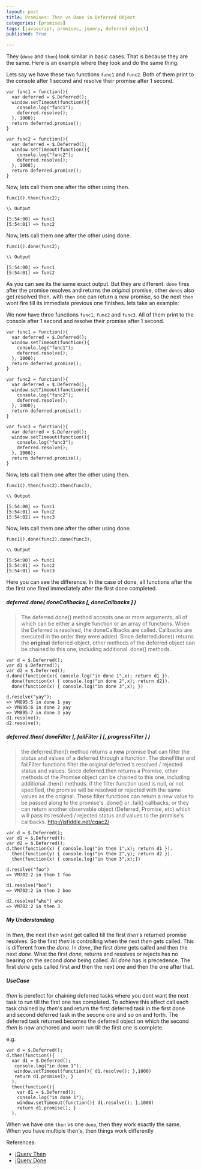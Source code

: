 ```yaml
---
layout: post
title: Promises: Then vs Done in Deferred Object
categories: [promises]
tags: [javascript, promises, jquery, deferred object]
published: True

---
```


They (`done` and `then`) look similar in basic cases. That is because they are the same. Here is an example where they look and do the same thing.

Lets say we have these two functions `func1` and `func2`. Both of them print to the console after 1 second and resolve their promise after 1 second.

````
var func1 = function(){
  var deferred = $.Deferred();
  window.setTimeout(function(){
    console.log("func1");
    deferred.resolve();
  }, 1000);
  return deferred.promise();
}

var func2 = function(){
  var deferred = $.Deferred();
  window.setTimeout(function(){
    console.log("func2");
    deferred.resolve();
  }, 1000);
  return deferred.promise();
}
````

Now, lets call them one after the other using then.

````
func1().then(func2);

\\ Output

[5:54:00] => func1
[5:54:01] => func2
````

Now, lets call them one after the other using done.

````
func1().done(func2);

\\ Output

[5:54:00] => func1
[5:54:01] => func2
````

As you can see its the same exact output. But they are different. `done` fires after the promise resolves and returns the *original* promise, other `dones` also get resolved then. with `then` one can return a *new* promise, so the next `then` wont fire till its immediate previous one finishes. lets take an example:

We now have three functions `func1`, `func2` and `func3`. All of them print to the console after 1 second and resolve their promise after 1 second.

````
var func1 = function(){
  var deferred = $.Deferred();
  window.setTimeout(function(){
    console.log("func1");
    deferred.resolve();
  }, 1000);
  return deferred.promise();
}

var func2 = function(){
  var deferred = $.Deferred();
  window.setTimeout(function(){
    console.log("func2");
    deferred.resolve();
  }, 1000);
  return deferred.promise();
}

var func3 = function(){
  var deferred = $.Deferred();
  window.setTimeout(function(){
    console.log("func3");
    deferred.resolve();
  }, 1000);
  return deferred.promise();
}
````

Now, lets call them one after the other using then.

````
func1().then(func2).then(func3);

\\ Output

[5:54:00] => func1
[5:54:01] => func2
[5:54:02] => func3
````

Now, lets call them one after the other using done.

````
func1().done(func2).done(func3);

\\ Output

[5:54:00] => func1
[5:54:01] => func2
[5:54:01] => func3
````

Here you can see the difference. In the case of done, all functions after the the first one fired immediately after the first done completed.


##### deferred.done( doneCallbacks [, doneCallbacks ] )

>The deferred.done() method accepts one or more arguments, all of which can be either a single function or an array of functions. When the Deferred is resolved, the doneCallbacks are called. Callbacks are executed in the order they were added. Since deferred.done() returns the **original** deferred object, other methods of the deferred object can be chained to this one, including additional .done() methods.

````
var d = $.Deferred();
var d1 $.Deferred();
var d2 = $.Deferred();
d.done(function(x){ console.log("in done 1",x); return d1 }).
  done(function(x) { console.log("in done 2",x); return d2}).
  done(function(x) { console.log("in done 3",x); })

d.resolve("yay");
=> VM895:5 in done 1 yay
=> VM895:6 in done 2 yay
=> VM895:7 in done 3 yay
d1.resolve();
d2.resolve();
````

##### deferred.then( doneFilter [, failFilter ] [, progressFilter ] )

>the deferred.then() method returns a **new** promise that can filter the status and values of a deferred through a function. The doneFilter and failFilter functions filter the original deferred's resolved / rejected status and values. Since deferred.then returns a Promise, other methods of the Promise object can be chained to this one, including additional  .then() methods. If the filter function used is null, or not specified, the promise will be resolved or rejected with the same values as the original. These filter functions can return a new value to be passed along to the promise's .done() or .fail() callbacks, or they can return another observable object (Deferred, Promise, etc) which will pass its resolved / rejected status and values to the promise's callbacks. http://jsfiddle.net/cqac2/

````
var d = $.Deferred();
var d1 = $.Deferred();
var d2 = $.Deferred();
d.then(function(x) { console.log("in then 1",x); return d1 }).
  then(function(y) { console.log("in then 2",y); return d2 }).
  then(function(x) { console.log("in then 3",x);})

d.resolve("foo")
=> VM702:2 in then 1 foo

d1.resolve("boo")
=> VM702:2 in then 2 boo

d2.resolve("who") who
=> VM702:2 in then 3
````

##### My Understanding

In *then*, the next *then* wont get called till the first *then*'s returned promise resolves. So the first *then* is controlling when the next *then* gets called. This is different from the *done*. In *done*, the first *done* gets called and then the next *done*. What the first *done*, returns and resolves or rejects has no bearing on the second *done* being called. All *done* has is precedence. The first *done* gets called first and then the next one and then the one after that.

##### UseCase

*then* is perefect for chaining deferred tasks where you dont want the next task to run till the first one has completed. To achieve this effect call each task chained by *then's* and return the first deferred task in the first done and second deferred task in the secone one and so on and forth. The deferred task returned becomes the deferred object on which the second *then* is now anchored and wont run till the first one is complete.

e.g.

````
var d = $.Deferred();
d.then(function(){
  var d1 = $.Deferred();
   console.log("in done 1");
   window.setTimeout(function(){ d1.resolve(); },1000)
   return d1.promise(); }
  ).
  then(function(){
    var d1 = $.Deferred();
    console.log("in done 1");
    window.setTimeout(function(){ d1.resolve(); },1000)
    return d1.promise(); }
  ).

````

When we have one `then` vs one `done`, then they work exactly the same. When you have multiple then's, then things work differently

References:
- [jQuery Then](http://api.jquery.com/deferred.then/)
- [jQuery Done](http://api.jquery.com/deferred.done/)


